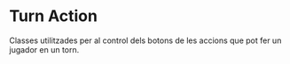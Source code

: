 # Turn Action

Classes utilitzades per al control dels botons de les accions que pot fer un jugador en un torn.